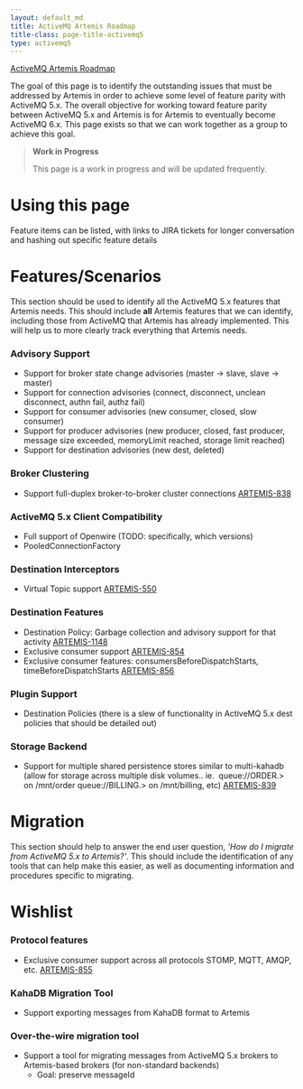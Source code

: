 ```yaml
---
layout: default_md
title: ActiveMQ Artemis Roadmap 
title-class: page-title-activemq5
type: activemq5
---
```


[ActiveMQ Artemis Roadmap](activemq-artemis-roadmap)


The goal of this page is to identify the outstanding issues that must be addressed by Artemis in order to achieve some level of feature parity with ActiveMQ 5.x. The overall objective for working toward feature parity between ActiveMQ 5.x and Artemis is for Artemis to eventually become ActiveMQ 6.x. This page exists so that we can work together as a group to achieve this goal.

> **Work in Progress**
> 
> This page is a work in progress and will be updated frequently.

Using this page
===============

Feature items can be listed, with links to JIRA tickets for longer conversation and hashing out specific feature details

Features/Scenarios
==================

This section should be used to identify all the ActiveMQ 5.x features that Artemis needs. This should include **all** Artemis features that we can identify, including those from ActiveMQ that Artemis has already implemented. This will help us to more clearly track everything that Artemis needs.

### Advisory Support

*   Support for broker state change advisories (master -> slave, slave -> master)
*   Support for connection advisories (connect, disconnect, unclean disconnect, authn fail, authz fail)
*   Support for consumer advisories (new consumer, closed, slow consumer)
*   Support for producer advisories (new producer, closed, fast producer, message size exceeded, memoryLimit reached, storage limit reached)
*   Support for destination advisories (new dest, deleted)

### Broker Clustering

*   Support full-duplex broker-to-broker cluster connections [ARTEMIS-838](https://issues.apache.org/jira/browse/ARTEMIS-838)

### ActiveMQ 5.x Client Compatibility

*    Full support of Openwire (TODO: specifically, which versions)
*    PooledConnectionFactory

### Destination Interceptors

*   Virtual Topic support [ARTEMIS-550](https://issues.apache.org/jira/browse/ARTEMIS-550)

### Destination Features

*   Destination Policy: Garbage collection and advisory support for that activity [ARTEMIS-1148](https://issues.apache.org/jira/browse/ARTEMIS-1148)
*   Exclusive consumer support [ARTEMIS-854](https://issues.apache.org/jira/browse/ARTEMIS-854)
*   Exclusive consumer features: consumersBeforeDispatchStarts, timeBeforeDispatchStarts [ARTEMIS-856](https://issues.apache.org/jira/browse/ARTEMIS-856)

### Plugin Support

*   Destination Policies (there is a slew of functionality in ActiveMQ 5.x dest policies that should be detailed out)

### Storage Backend

*   Support for multiple shared persistence stores similar to multi-kahadb (allow for storage across multiple disk volumes.. ie.  queue://ORDER.> on /mnt/order queue://BILLING.> on /mnt/billing, etc) [ARTEMIS-839](https://issues.apache.org/jira/browse/ARTEMIS-839)

Migration
=========

This section should help to answer the end user question, _'How do I migrate from ActiveMQ 5.x to Artemis?'_. This should include the identification of any tools that can help make this easier, as well as documenting information and procedures specific to migrating.

Wishlist
========

### Protocol features

*   Exclusive consumer support across all protocols STOMP, MQTT, AMQP, etc. [ARTEMIS-855](https://issues.apache.org/jira/browse/ARTEMIS-855)
    

### KahaDB Migration Tool

*   Support exporting messages from KahaDB format to Artemis

### Over-the-wire migration tool

*   Support a tool for migrating messages from ActiveMQ 5.x brokers to Artemis-based brokers (for non-standard backends)
    *   Goal: preserve messageId

